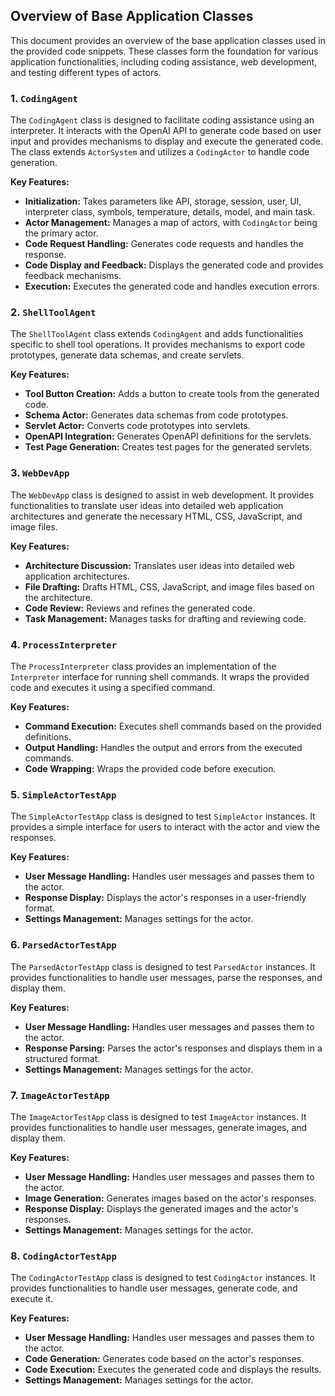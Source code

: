 ## Overview of Base Application Classes

This document provides an overview of the base application classes used in the provided code snippets. These classes
form the foundation for various application functionalities, including coding assistance, web development, and testing
different types of actors.

### 1. `CodingAgent`

The `CodingAgent` class is designed to facilitate coding assistance using an interpreter. It interacts with the OpenAI
API to generate code based on user input and provides mechanisms to display and execute the generated code. The class
extends `ActorSystem` and utilizes a `CodingActor` to handle code generation.

**Key Features:**

- **Initialization:** Takes parameters like API, storage, session, user, UI, interpreter class, symbols, temperature,
  details, model, and main task.
- **Actor Management:** Manages a map of actors, with `CodingActor` being the primary actor.
- **Code Request Handling:** Generates code requests and handles the response.
- **Code Display and Feedback:** Displays the generated code and provides feedback mechanisms.
- **Execution:** Executes the generated code and handles execution errors.

### 2. `ShellToolAgent`

The `ShellToolAgent` class extends `CodingAgent` and adds functionalities specific to shell tool operations. It provides
mechanisms to export code prototypes, generate data schemas, and create servlets.

**Key Features:**

- **Tool Button Creation:** Adds a button to create tools from the generated code.
- **Schema Actor:** Generates data schemas from code prototypes.
- **Servlet Actor:** Converts code prototypes into servlets.
- **OpenAPI Integration:** Generates OpenAPI definitions for the servlets.
- **Test Page Generation:** Creates test pages for the generated servlets.

### 3. `WebDevApp`

The `WebDevApp` class is designed to assist in web development. It provides functionalities to translate user ideas into
detailed web application architectures and generate the necessary HTML, CSS, JavaScript, and image files.

**Key Features:**

- **Architecture Discussion:** Translates user ideas into detailed web application architectures.
- **File Drafting:** Drafts HTML, CSS, JavaScript, and image files based on the architecture.
- **Code Review:** Reviews and refines the generated code.
- **Task Management:** Manages tasks for drafting and reviewing code.

### 4. `ProcessInterpreter`

The `ProcessInterpreter` class provides an implementation of the `Interpreter` interface for running shell commands. It
wraps the provided code and executes it using a specified command.

**Key Features:**

- **Command Execution:** Executes shell commands based on the provided definitions.
- **Output Handling:** Handles the output and errors from the executed commands.
- **Code Wrapping:** Wraps the provided code before execution.

### 5. `SimpleActorTestApp`

The `SimpleActorTestApp` class is designed to test `SimpleActor` instances. It provides a simple interface for users to
interact with the actor and view the responses.

**Key Features:**

- **User Message Handling:** Handles user messages and passes them to the actor.
- **Response Display:** Displays the actor's responses in a user-friendly format.
- **Settings Management:** Manages settings for the actor.

### 6. `ParsedActorTestApp`

The `ParsedActorTestApp` class is designed to test `ParsedActor` instances. It provides functionalities to handle user
messages, parse the responses, and display them.

**Key Features:**

- **User Message Handling:** Handles user messages and passes them to the actor.
- **Response Parsing:** Parses the actor's responses and displays them in a structured format.
- **Settings Management:** Manages settings for the actor.

### 7. `ImageActorTestApp`

The `ImageActorTestApp` class is designed to test `ImageActor` instances. It provides functionalities to handle user
messages, generate images, and display them.

**Key Features:**

- **User Message Handling:** Handles user messages and passes them to the actor.
- **Image Generation:** Generates images based on the actor's responses.
- **Response Display:** Displays the generated images and the actor's responses.
- **Settings Management:** Manages settings for the actor.

### 8. `CodingActorTestApp`

The `CodingActorTestApp` class is designed to test `CodingActor` instances. It provides functionalities to handle user
messages, generate code, and execute it.

**Key Features:**

- **User Message Handling:** Handles user messages and passes them to the actor.
- **Code Generation:** Generates code based on the actor's responses.
- **Code Execution:** Executes the generated code and displays the results.
- **Settings Management:** Manages settings for the actor.

